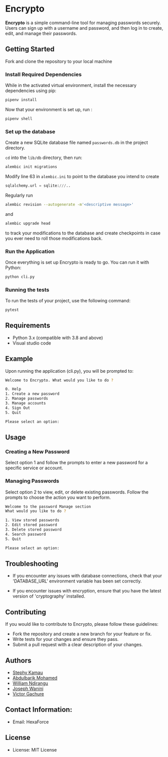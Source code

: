 # Encrypto
**Encrypto** is a simple command-line tool for managing passwords securely. Users can sign up with a username and password, and then log in to create, edit, and manage their passwords.

## Getting Started
Fork and clone the repository to your local machine

### Install Required Dependencies
While in the activated virtual environment, install the necessary dependencies using pip:
```bash
pipenv install
```
Now that your environment is set up, run : 
```bash
pipenv shell
```

### Set up the database
Create a new SQLite database file named `passwords.db` in the project directory.

`cd` into the `lib/db` directory, then run:
```bash
alembic init migrations
```
Modify line 63 in `alembic.ini` to point to the database you intend to create
```py
sqlalchemy.url = sqlite:///..
```
Regularly run 
```bash
alembic revision --autogenerate -m'<descriptive message>'
``` 
and
```bash
alembic upgrade head
```
to track your modifications to the database and create checkpoints in case you ever need to roll those modifications back.

### Run the Application
Once everything is set up Encrypto is ready to go. You can run it with Python:
```bash
python cli.py
```

### Running the tests 
To run the tests of your project, use the following command:
```bash
pytest
```

## Requirements
- Python 3.x (compatible with 3.8 and above)
- Visual studio code

## Example
Upon running the application (cli.py), you will be prompted to:
```bash
Welcome to Encrypto. What would you like to do ?

0. Help
1. Create a new password
2. Manage passwords
3. Manage accounts
4. Sign Out
5. Quit

Please select an option:
```

## Usage
### Creating a New Password
Select option 1 and follow the prompts to enter a new password for a specific service or account.

### Managing Passwords
Select option 2 to view, edit, or delete existing passwords. Follow the prompts to choose the action you want to perform.
```bash
Welcome to the password Manage section
What would you like to do ?

1. View stored passwords
2. Edit stored password
3. Delete stored password
4. Search password
5. Quit

Please select an option:
```

## Troubleshooting
- If you encounter any issues with database connections, check that your 'DATABASE_URL' environment variable has been set correctly.

- If you encounter issues with encryption, ensure that you have the latest version of 'cryptography' installed.

## Contributing
If you would like to contribute to Encrypto, please follow these guidelines:

- Fork the repository and create a new branch for your feature or fix.
- Write tests for your changes and ensure they pass.
- Submit a pull request with a clear description of your changes.

## Authors
- [Stephy Kamau](https://github.com/KWSTEPHY)
- [Abdulbarik Mohamed](https://github.com/Abdulbariky)
- [William Ndirangu](https://github.com/will-wagura)
- [Joseph Wanini](https://github.com/jwathika)
- [Victor Gachure](https://github.com/Gachure)

## Contact Information:

- Email: HexaForce

## License
- License: MIT License
